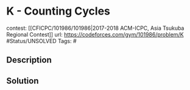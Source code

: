 # K - Counting Cycles

contest: [[CFICPC/101986/101986|2017-2018 ACM-ICPC, Asia Tsukuba Regional Contest]]
url: https://codeforces.com/gym/101986/problem/K
#Status/UNSOLVED
Tags: #

## Description

## Solution

